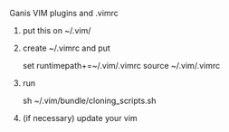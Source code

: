 Ganis VIM plugins and .vimrc

1. put this on ~/.vim/

2. create ~/.vimrc and put

    set runtimepath+=~/.vim/.vimrc
    source ~/.vim/.vimrc

3. run

    sh ~/.vim/bundle/cloning_scripts.sh

4. (if necessary) update your vim
